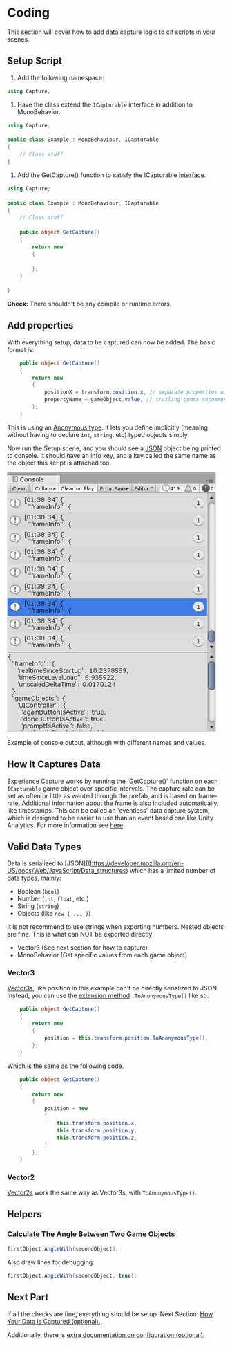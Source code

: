 # Coding

This section will cover how to add data capture logic to c# scripts in your scenes.

## Setup Script

1. Add the following namespace:

```csharp
using Capture;
```

1. Have the class extend the `ICapturable` interface in addition to MonoBehavior.

```csharp
using Capture;

public class Example : MonoBehaviour, ICapturable
{
    // Class stuff
}
```

1. Add the GetCapture() function to satisfy the ICapturable [interface](https://docs.microsoft.com/en-us/dotnet/csharp/language-reference/keywords/interface).

```csharp
using Capture;

public class Example : MonoBehaviour, ICapturable
{
    // Class stuff

    public object GetCapture()
    {
        return new
        {

        };
    }

}
```

**Check:** There shouldn't be any compile or runtime errors.

## Add properties

With everything setup, data to be captured can now be added. The basic format is:

```csharp
    public object GetCapture()
    {
        return new
        {
            positionX = transform.position.x, // separate properties with a comma
            propertyName = gameObject.value, // trailing comma recommend
        };
    }
```

This is using an [Anonymous type](https://docs.microsoft.com/en-us/dotnet/csharp/programming-guide/classes-and-structs/anonymous-types).
It lets you define implicitly (meaning without having to declare `int`, `string`, etc) typed objects simply.

Now run the Setup scene, and you should see a [JSON](https://www.newtonsoft.com/json) object
being printed to console. It should have an info key, and a key called the same name as the
object this script is attached too.

![Example console](images/console.png)

 Example of console output, although with different names and values.

## How It Captures Data

Experience Capture works by running the 'GetCapture()' function on each `ICapturable`
game object over specific intervals. The capture rate can be set as often or little
as wanted through the prefab, and is based on frame-rate. Additional information
about the frame is also included automatically, like timestamps. This can be called
an 'eventless' data capture system, which is designed to be easier to use than
an event based one like Unity Analytics. For more information see [here](About-Capture.md).

## Valid Data Types

Data is serialized to [JSON]((https://developer.mozilla.org/en-US/docs/Web/JavaScript/Data_structures) which has a limited number of data types, mainly:

- Boolean (`bool`)
- Number (`int`, `float`, etc.)
- String (`string`)
- Objects (like `new { ... }`)

It is not recommend to use strings when exporting numbers. Nested objects are fine. This is what can NOT be exported directly:

- Vector3 (See next section for how to capture)
- MonoBehavior (Get specific values from each game object)

### Vector3

[Vector3s](https://docs.unity3d.com/ScriptReference/Vector3.html), like position in this example can't be directly serialized to JSON.
Instead, you can use the [extension method](https://docs.microsoft.com/en-us/dotnet/csharp/programming-guide/classes-and-structs/extension-methods) `.ToAnonymousType()` like so.

```csharp
    public object GetCapture()
    {
        return new
        {
            position = this.transform.position.ToAnonymousType(),
        };
    }
```

Which is the same as the following code.

```csharp
    public object GetCapture()
    {
        return new
        {
            position = new
            {
                this.transform.position.x,
                this.transform.position.y,
                this.transform.position.z,
            }
        };
    }
```

### Vector2

[Vector2s](https://docs.unity3d.com/ScriptReference/Vector2.html) work the same way as Vector3s, with `ToAnonymousType()`.

## Helpers

### Calculate The Angle Between Two Game Objects

```csharp
firstObject.AngleWith(secondObject);
```

Also draw lines for debugging:

```csharp
firstObject.AngleWith(secondObject, true);
```

## Next Part

If all the checks are fine, everything should be setup. Next Section: [How Your Data is Captured (optional).](About-Capture.md).

Additionally, there is [extra documentation on configuration (optional).](Configure.md)